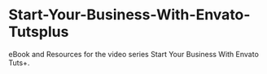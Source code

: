 # Start-Your-Business-With-Envato-Tutsplus
eBook and Resources for the video series Start Your Business With Envato Tuts+.
